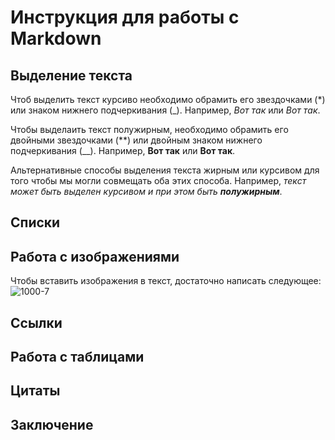 # Инструкция для работы с Markdown

## Выделение текста

Чтоб выделить текст курсиво необходимо обрамить его звездочками (*) или знаком нижнего подчеркивания (_). Например, *Вот так* или _Вот так_.

Чтобы выделаить текст полужирным, необходимо обрамить его двойными звездочками (**) или двойным знаком нижнего подчеркивания (__).
Например, **Вот так** или __Вот так__.

Альтернативные способы выделения текста жирным или курсивом для того чтобы мы могли совмещать оба этих способа.
Например, _текст может быть выделен курсивом и при этом быть **полужирным**_.

## Списки

## Работа с изображениями

Чтобы вставить изображения в текст, достаточно написать следующее: ![1000-7](demon.jpg)

## Ссылки

## Работа с таблицами 

## Цитаты

## Заключение